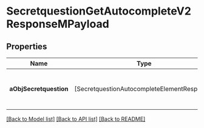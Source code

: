 # SecretquestionGetAutocompleteV2ResponseMPayload

## Properties
Name | Type | Description | Notes
------------ | ------------- | ------------- | -------------
**aObjSecretquestion** | [SecretquestionAutocompleteElementResponse] | An array of Secretquestion autocomplete element response. | 

[[Back to Model list]](../README.md#documentation-for-models) [[Back to API list]](../README.md#documentation-for-api-endpoints) [[Back to README]](../README.md)


